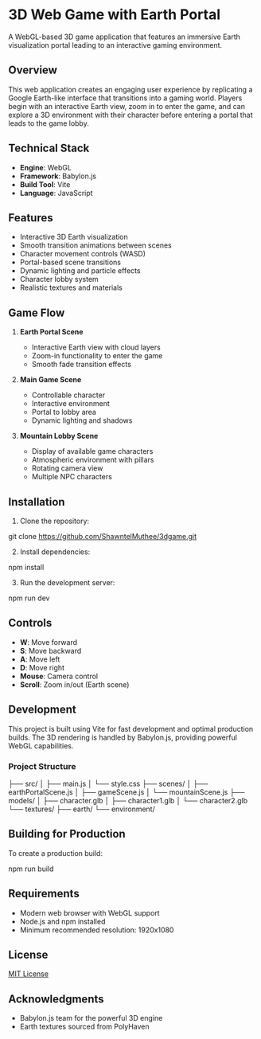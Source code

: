 # 3D Web Game with Earth Portal

A WebGL-based 3D game application that features an immersive Earth visualization portal leading to an interactive gaming environment.

## Overview

This web application creates an engaging user experience by replicating a Google Earth-like interface that transitions into a gaming world. Players begin with an interactive Earth view, zoom in to enter the game, and can explore a 3D environment with their character before entering a portal that leads to the game lobby.

## Technical Stack

- **Engine**: WebGL
- **Framework**: Babylon.js
- **Build Tool**: Vite
- **Language**: JavaScript

## Features

- Interactive 3D Earth visualization
- Smooth transition animations between scenes
- Character movement controls (WASD)
- Portal-based scene transitions
- Dynamic lighting and particle effects
- Character lobby system
- Realistic textures and materials

## Game Flow

1. **Earth Portal Scene**
   - Interactive Earth view with cloud layers
   - Zoom-in functionality to enter the game
   - Smooth fade transition effects

2. **Main Game Scene**
   - Controllable character
   - Interactive environment
   - Portal to lobby area
   - Dynamic lighting and shadows

3. **Mountain Lobby Scene**
   - Display of available game characters
   - Atmospheric environment with pillars
   - Rotating camera view
   - Multiple NPC characters

## Installation

1. Clone the repository:
   
git clone https://github.com/ShawntelMuthee/3dgame.git

2. Install dependencies:

npm install

3. Run the development server:
   
npm run dev


## Controls

- **W**: Move forward
- **S**: Move backward
- **A**: Move left
- **D**: Move right
- **Mouse**: Camera control
- **Scroll**: Zoom in/out (Earth scene)

## Development

This project is built using Vite for fast development and optimal production builds. The 3D rendering is handled by Babylon.js, providing powerful WebGL capabilities.

### Project Structure

├── src/
│ ├── main.js
│ └── style.css
├── scenes/
│ ├── earthPortalScene.js
│ ├── gameScene.js
│ └── mountainScene.js
├── models/
│ ├── character.glb
│ ├── character1.glb
│ └── character2.glb
└── textures/
├── earth/
└── environment/


## Building for Production

To create a production build:

npm run build


## Requirements

- Modern web browser with WebGL support
- Node.js and npm installed
- Minimum recommended resolution: 1920x1080

## License

[MIT License](LICENSE)

## Acknowledgments

- Babylon.js team for the powerful 3D engine
- Earth textures sourced from PolyHaven


